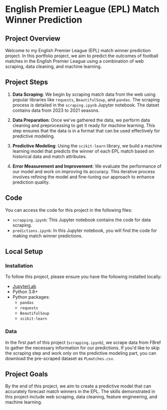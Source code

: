 # English Premier League (EPL) Match Winner Prediction

## Project Overview

Welcome to my English Premier League (EPL) match winner prediction project. In this portfolio project, we aim to predict the outcomes of football matches in the English Premier League using a combination of web scraping, data cleaning, and machine learning.

## Project Steps

1. **Data Scraping**: We begin by scraping match data from the web using popular libraries like `requests`, `BeautifulSoup`, and `pandas`. The scraping process is detailed in the `scraping.ipynb` Jupyter notebook. The datset contains data from 2023 to 2021 seasons.

2. **Data Preparation**: Once we've gathered the data, we perform data cleaning and preprocessing to get it ready for machine learning. This step ensures that the data is in a format that can be used effectively for predictive modeling.

3. **Predictive Modeling**: Using the `scikit-learn` library, we build a machine learning model that predicts the winner of each EPL match based on historical data and match attributes.

4. **Error Measurement and Improvement**: We evaluate the performance of our model and work on improving its accuracy. This iterative process involves refining the model and fine-tuning our approach to enhance prediction quality.

## Code

You can access the code for this project in the following files:

- `scrapping.ipynb`: This Jupyter notebook contains the code for data scraping.
- `predictions.ipynb`: In this Jupyter notebook, you will find the code for making match winner predictions.

## Local Setup

### Installation

To follow this project, please ensure you have the following installed locally:

- [JupyterLab](https://jupyter.org/)
- Python 3.8+
- Python packages:
  - `pandas`
  - `requests`
  - `BeautifulSoup`
  - `scikit-learn`

### Data

In the first part of this project (`scrapping.ipynb`), we scrape data from FBref to gather the necessary information for our predictions. If you'd like to skip the scraping step and work only on the predictive modeling part, you can download the pre-scraped dataset as `PLmatches.csv`.

## Project Goals

By the end of this project, we aim to create a predictive model that can accurately forecast match winners in the EPL. The skills demonstrated in this project include web scraping, data cleaning, feature engineering, and machine learning.
